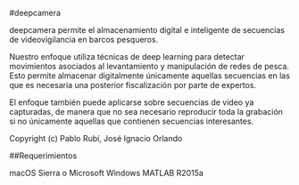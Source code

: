 #deepcamera

deepcamera permite el almacenamiento digital e inteligente de secuencias de videovigilancia en barcos pesqueros. 

Nuestro enfoque utiliza técnicas de deep learning para detectar movimientos asociados al levantamiento y manipulación de redes de pesca. Esto permite almacenar digitalmente únicamente aquellas secuencias en las que es necesaria una posterior fiscalización por parte de expertos.

El enfoque también puede aplicarse sobre secuencias de video ya capturadas, de manera que no sea necesario reproducir toda la grabación si no únicamente aquellas que contienen secuencias interesantes.

Copyright (c) Pablo Rubí, José Ignacio Orlando


##Requerimientos

macOS Sierra o Microsoft Windows
MATLAB R2015a